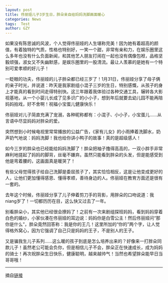 ```yaml
---
layout: post
title: 佟丽娅儿子3岁生日，胖朵亲自给妈妈洗脚画面暖心
categories: News
tags:  Test
author: GZY
---
```


如果没有陈思诚的风波，个人觉得佟丽娅的人生堪称完美！因为她有着超高的颜值，有着独特的气质，性格也特别好，一笑一个甜，非常有亲和力，在娱乐圈里这么多年也没有什么负面新闻，和其他艺人朋友打闹在一起也没有偶像包袱，品格坚毅顽强，淑女又不失幽默感，是娱乐圈里的一股清流。最让人羡慕的是她有一个特别可爱孝顺的好儿子！

一眨眼的功夫，佟丽娅的儿子胖朵都已经三岁了！1月31日，佟丽娅分享了母子俩的亲子时光，并说道：昨天是我家剧组小混子三岁的生日，特别感慨，从孩子的身上才能真的看到时间走得特别快。这三年跟着我体验过各种交通工具，辗转各大影视基地，从一个小婴儿长成了见多识广的小小子，想到年后就要去幼儿园不能再陪妈妈拍戏，好不舍啊！祝福小宝蛋儿健康快乐！

佟丽娅对儿子简直充满了宠溺，各种昵称都有：小混子、小小子，小宝蛋儿……从言语中尽显妈妈对胖朵的爱。

突然想到小时候电视里常常播放的公益广告，《家有儿女》的小雨捧着洗脚水，奶声奶气地说：妈妈洗脚！我也给你讲小鸭子的故事！真的是超级感人！

如今三岁的胖朵也已经能给妈妈洗脚了！胖朵把袖子撸得高高的，一双小胖手非常麻利地搓起了妈妈的脚背，丝毫不嫌弃。虽然只能看到胖朵的头发，但是能感受到他是弯着腰的，这画面真是暖哭了！

有些父母觉得孩子给自己洗脚是委屈孩子了，其实恰恰相反，这是让他变成更好的人，让他们更加懂得感恩、懂得孝顺，善待身边的人。佟丽娅在教育方面还是很有一套的。

去年这个时候，佟丽娅分享了儿子伸着剪刀手的背影，用胖朵的口吻说道：我niang岁了！一切都历历在目，这么快又过去了一年。

别看胖朵小，其实他已经很会撩妈了！之前有一次来剧组探班妈妈，看到妈妈穿着白色的婚纱，小家伙凑在佟丽娅的耳边说：妈妈你是白雪公主！然后佟丽娅问“那你是什么”，胖朵竟然回答称：我是你的王几！这里所加的“你的”两个字，让人觉得格外窝心，因为它强调了自己只是妈妈的王子，不是别人的王子。

又是骗我生儿子系列……这么暖的孩子到底是怎么培养出来的？好像来一打胖朵同款儿子！虽然老公可能会负你，但是相信儿子不会，胖朵正在快速成长，成为妈妈的骑士！再次祝胖朵生日快乐，健康聪明，越来越帅气！当然也希望胖朵能早日当哥哥哦！

*****

摘自[链接](http://new.qq.com/omn/20190131/20190131A0DVEF.html)